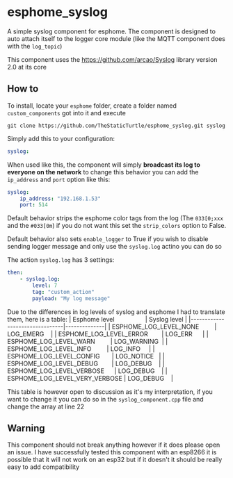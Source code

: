 # esphome_syslog

A simple syslog component for esphome. The component is designed to auto attach itself to the logger core module (like the MQTT component does with the `log_topic`)

This component uses the https://github.com/arcao/Syslog library version 2.0 at its core

## How to

To install, locate your `esphome` folder, create a folder named `custom_components` got into it and execute 
```shell
git clone https://github.com/TheStaticTurtle/esphome_syslog.git syslog
```

Simply add this to your configuration: 
```yaml
syslog:
```

When used like this, the component will simply **broadcast its log to everyone on the network** to change this behavior you can add the `ip_address` and `port` option like this:
```yaml
syslog:
    ip_address: "192.168.1.53"
    port: 514
```

Default behavior strips the esphome color tags from the log (The `033[0;xxx` and the `#033[0m`) if you do not want this set the `strip_colors` option to False.

Default behavior also sets `enable_logger` to True if you wish to disable sending logger message and only use the `syslog.log` actino you can do so

The action `syslog.log` has 3 settings:
```yaml
then:
    - syslog.log:
        level: 7
        tag: "custom_action"
        payload: "My log message"
```

Due to the differences in log levels of syslog and esphome I had to translate them, here is a table:
| Esphome level                  | Syslog level |
|--------------------------------|--------------|
| ESPHOME_LOG_LEVEL_NONE         | LOG_EMERG    |
| ESPHOME_LOG_LEVEL_ERROR        | LOG_ERR      |
| ESPHOME_LOG_LEVEL_WARN         | LOG_WARNING  |
| ESPHOME_LOG_LEVEL_INFO         | LOG_INFO     |
| ESPHOME_LOG_LEVEL_CONFIG       | LOG_NOTICE   |
| ESPHOME_LOG_LEVEL_DEBUG        | LOG_DEBUG    |
| ESPHOME_LOG_LEVEL_VERBOSE      | LOG_DEBUG    |
| ESPHOME_LOG_LEVEL_VERY_VERBOSE | LOG_DEBUG    |

This table is however open to discussion as it's my interpretation, if you want to change it you can do so in the `syslog_component.cpp` file and change the array at line 22

## Warning
This component should not break anything however if it does please open an issue. I have successfully tested this component with an esp8266 it is possible that it will not work on an esp32 but if it doesn't it should be really easy to add compatibility
